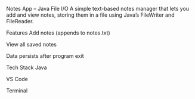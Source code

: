 Notes App – Java File I/O
A simple text-based notes manager that lets you add and view notes, storing them in a file using Java’s FileWriter and FileReader.

Features
Add notes (appends to notes.txt)

View all saved notes

Data persists after program exit

Tech Stack
Java

VS Code

Terminal

